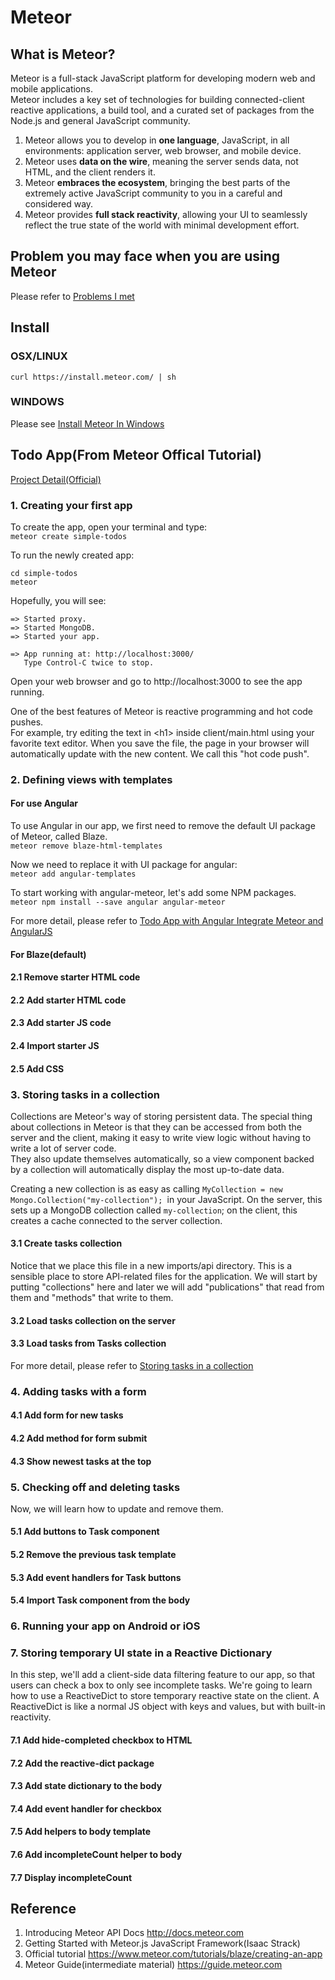 # Meteor

## What is Meteor?
Meteor is a full-stack JavaScript platform for developing modern web and mobile applications.   
Meteor includes a key set of technologies for building connected-client reactive applications, a build tool, and a curated set of packages from the Node.js and general JavaScript community.
1. Meteor allows you to develop in **one language**, JavaScript, in all environments: application server, web browser, and mobile device.  
2. Meteor uses **data on the wire**, meaning the server sends data, not HTML, and the client renders it.  
3. Meteor **embraces the ecosystem**, bringing the best parts of the extremely active JavaScript community to you in a careful and considered way.  
4. Meteor provides **full stack reactivity**, allowing your UI to seamlessly reflect the true state of the world with minimal development effort.  

## Problem you may face when you are using Meteor
Please refer to [Problems I met](https://github.com/PepperGo/WebTechnologies/blob/master/Framework/Meteor/Problems.md)

## Install
### OSX/LINUX  
```curl https://install.meteor.com/ | sh```

### WINDOWS  
Please see [Install Meteor In Windows](https://github.com/PepperGo/WebTechnologies/blob/master/Framework/Meteor/InstallInWindows.md)

##  Todo App(From Meteor Offical Tutorial) 
[Project Detail(Official)](https://github.com/meteor/simple-todos-angular)
### 1. Creating your first app  
To create the app, open your terminal and type:  
```meteor create simple-todos```

To run the newly created app:  
```
cd simple-todos
meteor
```
Hopefully, you will see:
```
=> Started proxy.
=> Started MongoDB.
=> Started your app.

=> App running at: http://localhost:3000/
   Type Control-C twice to stop.
```

Open your web browser and go to http://localhost:3000 to see the app running.  

One of the best features of Meteor is reactive programming and hot code pushes.  
For example, try editing the text in \<h1\> inside client\/main.html using your favorite text editor. When you save the file, the page in your browser will automatically update with the new content. We call this "hot code push".  


### 2. Defining views with templates
#### For use Angular
To use Angular in our app, we first need to remove the default UI package of Meteor, called Blaze.  
```meteor remove blaze-html-templates```  

Now we need to replace it with UI package for angular:  
```meteor add angular-templates```  

To start working with angular-meteor, let's add some NPM packages.  
```meteor npm install --save angular angular-meteor```   

For more detail, please refer to [Todo App with Angular Integrate Meteor and AngularJS](https://www.meteor.com/tutorials/angular/creating-an-app)

#### For Blaze(default)
#### 2.1 Remove starter HTML code

#### 2.2 Add starter HTML code

#### 2.3 Add starter JS code

#### 2.4 Import starter JS

#### 2.5 Add CSS

### 3. Storing tasks in a collection
Collections are Meteor's way of storing persistent data. The special thing about collections in Meteor is that they can be accessed from both the server and the client, making it easy to write view logic without having to write a lot of server code.   
They also update themselves automatically, so a view component backed by a collection will automatically display the most up-to-date data.  

Creating a new collection is as easy as calling ```MyCollection = new Mongo.Collection("my-collection"); ```in your JavaScript. 
On the server, this sets up a MongoDB collection called ```my-collection```; on the client, this creates a cache connected to the server collection. 
#### 3.1 Create tasks collection
Notice that we place this file in a new imports/api directory. This is a sensible place to store API-related files for the application. We will start by putting "collections" here and later we will add "publications" that read from them and "methods" that write to them. 
#### 3.2 Load tasks collection on the server

#### 3.3 Load tasks from Tasks collection


For more detail, please refer to [Storing tasks in a collection](https://www.meteor.com/tutorials/angular/collections)

### 4. Adding tasks with a form
#### 4.1  Add form for new tasks

#### 4.2  Add method for form submit

#### 4.3  Show newest tasks at the top

### 5. Checking off and deleting tasks
Now, we will learn how to update and remove them.

#### 5.1  Add buttons to Task component

#### 5.2 Remove the previous task template 

#### 5.3  Add event handlers for Task buttons

#### 5.4  Import Task component from the body

### 6. Running your app on Android or iOS


### 7. Storing temporary UI state in a Reactive Dictionary
In this step, we'll add a client-side data filtering feature to our app, so that users can check a box to only see incomplete tasks. We're going to learn how to use a ReactiveDict to store temporary reactive state on the client. A ReactiveDict is like a normal JS object with keys and values, but with built-in reactivity.
#### 7.1  Add hide-completed checkbox to HTML

#### 7.2  Add the reactive-dict package

#### 7.3  Add state dictionary to the body

#### 7.4  Add event handler for checkbox

#### 7.5  Add helpers to body template

#### 7.6  Add incompleteCount helper to body

#### 7.7  Display incompleteCount

## Reference
1. Introducing Meteor API Docs http://docs.meteor.com
2. Getting Started with Meteor.js JavaScript Framework(Isaac Strack)
3. Official tutorial https://www.meteor.com/tutorials/blaze/creating-an-app
4. Meteor Guide(intermediate material) https://guide.meteor.com


